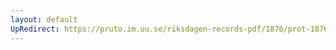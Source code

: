 ```yaml
---
layout: default
UpRedirect: https://pruto.im.uu.se/riksdagen-records-pdf/1876/prot-1876--ak--045/prot-1876--ak--045_043.pdf
---
```

